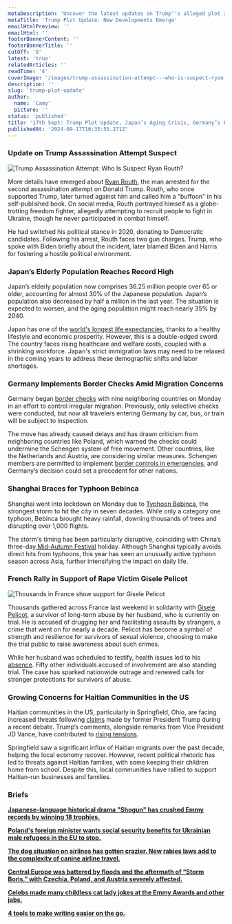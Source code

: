```yaml
---
metaDescription: 'Uncover the latest updates on Trump''s alleged plot and its implications for his political future. Read the full story.'
metaTitle: 'Trump Plot Update: New Developments Emerge'
emailHtmlPreview: ''
emailHtml: ''
footerBannerContent: ''
footerBannerTitle: ''
cutOff: '8'
latest: 'true'
relatedArticles: ''
readTime: '4'
coverImage: '/images/trump-assassination-attempt---who-is-suspect-ryan-routh--A4Mj.webp'
description: ''
slug: 'trump-plot-update'
author:
  name: 'Camy'
  picture: ''
status: 'published'
title: '17th Sept: Trump Plot Update, Japan’s Aging Crisis, Germany’s Border Checks'
publishedAt: '2024-09-17T10:35:55.271Z'
---
```


### Update on Trump Assassination Attempt Suspect

![Trump Assassination Attempt: Who Is Suspect Ryan Routh?](/images/trump-assassination-attempt---who-is-suspect-ryan-routh--QwMj.webp)

More details have emerged about [Ryan Routh](https://www.bbc.com/news/articles/c3611zjjnd2o), the man arrested for the second assassination attempt on Donald Trump. Routh, who once supported Trump, later turned against him and called him a "buffoon" in his self-published book. On social media, Routh portrayed himself as a globe-trotting freedom fighter, allegedly attempting to recruit people to fight in Ukraine, though he never participated in combat himself.

He had switched his political stance in 2020, donating to Democratic candidates. Following his arrest, Routh faces two gun charges. Trump, who spoke with Biden briefly about the incident, later blamed Biden and Harris for fostering a hostile political environment.

### Japan’s Elderly Population Reaches Record High

Japan’s elderly population now comprises 36.25 million people over 65 or older, accounting for almost 30% of the Japanese population. Japan’s population also decreased by half a million in the last year. The situation is expected to worsen, and the aging population might reach nearly 35% by 2040.

Japan has one of the [world's longest life expectancies](https://www.bbc.com/travel/article/20170807-living-in-places-where-people-live-the-longest), thanks to a healthy lifestyle and economic prosperity. However, this is a double-edged sword. The country faces rising healthcare and welfare costs, coupled with a shrinking workforce. Japan's strict immigration laws may need to be relaxed in the coming years to address these demographic shifts and labor shortages.

### Germany Implements Border Checks Amid Migration Concerns

Germany began [border checks](https://www.dw.com/en/germany-begins-expanded-border-controls-to-control-migration/a-70218944) with nine neighboring countries on Monday in an effort to control irregular migration. Previously, only selective checks were conducted, but now all travelers entering Germany by car, bus, or train will be subject to inspection.

The move has already caused delays and has drawn criticism from neighboring countries like Poland, which warned the checks could undermine the Schengen system of free movement. Other countries, like the Netherlands and Austria, are considering similar measures. Schengen members are permitted to implement [border controls in emergencies](https://home-affairs.ec.europa.eu/policies/schengen-borders-and-visa/schengen-area/temporary-reintroduction-border-control_en), and Germany’s decision could set a precedent for other nations.

### Shanghai Braces for Typhoon Bebinca

Shanghai went into lockdown on Monday due to [Typhoon Bebinca](https://www.channelnewsasia.com/east-asia/typhoon-bebinca-shanghai-china-strongest-storm-1949-flights-cancelled-4610486), the strongest storm to hit the city in seven decades. While only a category one typhoon, Bebinca brought heavy rainfall, downing thousands of trees and disrupting over 1,000 flights.

The storm's timing has been particularly disruptive, coinciding with China’s three-day[ Mid-Autumn Festival](https://www.scmp.com/lifestyle/arts-culture/article/3278375/what-mid-autumn-festival-and-why-do-chinese-families-celebrate-it) holiday. Although Shanghai typically avoids direct hits from typhoons, this year has seen an unusually active typhoon season across Asia, further intensifying the impact on daily life.

### French Rally in Support of Rape Victim Gisele Pelicot

![Thousands in France show support for Gisele Pelicot](/images/hundreds-gather-in-france-in-support-of-gise-le-pe-licot-and-all-rape-victims-Q5MD.webp)

Thousands gathered across France last weekend in solidarity with [Gisele Pelicot](https://www.cbc.ca/news/world/gisele-pelicot-men-accused-rape-1.7324328), a survivor of long-term abuse by her husband, who is currently on trial. He is accused of drugging her and facilitating assaults by strangers, a crime that went on for nearly a decade. Pelicot has become a symbol of strength and resilience for survivors of sexual violence, choosing to make the trial public to raise awareness about such crimes.

While her husband was scheduled to testify, health issues led to his [absence](https://www.france24.com/en/france/20240911-frenchman-in-mass-rape-trial-again-excused-from-testifying-due-to-ill-health). Fifty other individuals accused of involvement are also standing trial. The case has sparked nationwide outrage and renewed calls for stronger protections for survivors of abuse.

### Growing Concerns for Haitian Communities in the US

Haitian communities in the US, particularly in Springfield, Ohio, are facing increased threats following [claims](https://apnews.com/article/haitian-immigrants-vance-trump-ohio-6e4a47c52b23ae2c802d216369512ca5) made by former President Trump during a recent debate. Trump’s comments, alongside remarks from Vice President JD Vance, have contributed to [rising tensions](https://www.voanews.com/a/haitian-americans-fear-for-their-safety-after-trump-repeats-false-claims-about-immigrants/7781117.html).

Springfield saw a significant influx of Haitian migrants over the past decade, helping the local economy recover. However, recent political rhetoric has led to threats against Haitian families, with some keeping their children home from school. Despite this, local communities have rallied to support Haitian-run businesses and families.

### Briefs

[**Japanese-language historical drama "Shogun" has crushed Emmy records by winning 18 trophies.**](https://www.dw.com/en/emmys-japanese-language-show-shogun-breaks-record/a-70224747)

[**Poland's foreign minister wants social security benefits for Ukrainian male refugees in the EU to stop.**](https://www.euronews.com/2024/09/15/poland-calls-for-end-to-eu-benefits-for-ukrainian-men-of-fighting-age)

[**The dog situation on airlines has gotten crazier. New rabies laws add to the complexity of canine airline travel.**](https://docs.google.com/document/d/1UBM1q4NEK8rGA-bCyMpIGOS1ABFWwi1AjkM691MfZdU/edit)

[**Central Europe was battered by floods and the aftermath of “Storm Boris,” with Czechia, Poland, and Austria severely affected.**](https://www.theguardian.com/world/2024/sep/16/dramatic-flooding-in-central-europe-continues)

[**Celebs made many childless cat lady jokes at the Emmy Awards and other jabs.**](https://www.elle.com/culture/celebrities/a62216782/selena-gomez-childless-cat-lady-joke-taylor-swift-emmys/)

[**4 tools to make writing easier on the go.**](https://www.wired.com/story/4-tools-tips-easy-write-work-remotely/)